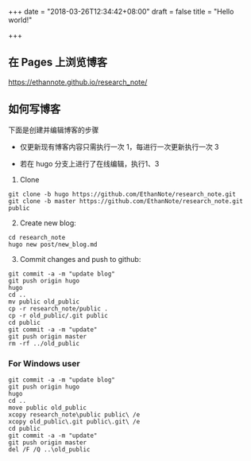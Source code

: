 +++
date = "2018-03-26T12:34:42+08:00"
draft = false
title = "Hello world!"

+++

## 在 Pages 上浏览博客

https://ethannote.github.io/research_note/

## 如何写博客

下面是创建并编辑博客的步骤

- 仅更新现有博客内容只需执行一次 1，每进行一次更新执行一次 3

- 若在 hugo 分支上进行了在线编辑，执行1、3

1. Clone

```
git clone -b hugo https://github.com/EthanNote/research_note.git
git clone -b master https://github.com/EthanNote/research_note.git public
```


2. Create new blog:

```
cd research_note
hugo new post/new_blog.md
```


3. Commit changes and push to github:

```
git commit -a -m "update blog"
git push origin hugo
hugo
cd ..
mv public old_public
cp -r research_note/public .
cp -r old_public/.git public
cd public 
git commit -a -m "update"
git push origin master
rm -rf ../old_public
```


### For Windows user

```
git commit -a -m "update blog"
git push origin hugo
hugo
cd ..
move public old_public
xcopy research_note\public public\ /e
xcopy old_public\.git public\.git\ /e
cd public 
git commit -a -m "update"
git push origin master
del /F /Q ..\old_public
```
